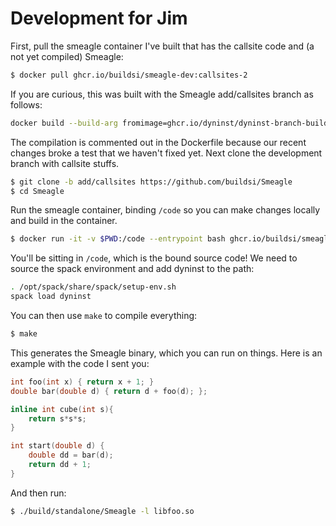 # Development for Jim

First, pull the smeagle container I've built that has the callsite code and
(a not yet compiled) Smeagle:

```bash
$ docker pull ghcr.io/buildsi/smeagle-dev:callsites-2
```

If you are curious, this was built with the Smeagle add/callsites branch as follows:

```bash
docker build --build-arg fromimage=ghcr.io/dyninst/dyninst-branch-builder:callsites-2 -t smeagle .
```

The compilation is commented out in the Dockerfile because our recent changes broke a test that we haven't fixed yet.
Next clone the development branch with callsite stuffs.

```bash
$ git clone -b add/callsites https://github.com/buildsi/Smeagle
$ cd Smeagle
```

Run the smeagle container, binding `/code` so you can make changes locally and build in the container.

```bash
$ docker run -it -v $PWD:/code --entrypoint bash ghcr.io/buildsi/smeagle-dev:callsites-2
```

You'll be sitting in `/code`, which is the bound source code! We need to source the spack
environment and add dyninst to the path:

```bash
. /opt/spack/share/spack/setup-env.sh
spack load dyninst
```

You can then use `make` to compile everything:

```bash
$ make
```
This generates the Smeagle binary, which you can run on things. Here is an example with the code I sent you:

```cpp
int foo(int x) { return x + 1; }
double bar(double d) { return d + foo(d); };

inline int cube(int s){
    return s*s*s;
}

int start(double d) {
    double dd = bar(d);
    return dd + 1;
}
```

And then run:

```bash
$ ./build/standalone/Smeagle -l libfoo.so
```
